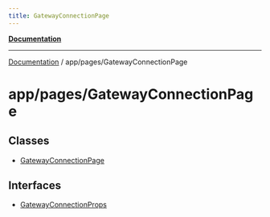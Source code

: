```yaml
---
title: GatewayConnectionPage
---
```


[**Documentation**](../../../index.md)

***

[Documentation](../../../index.md) / app/pages/GatewayConnectionPage

# app/pages/GatewayConnectionPage

## Classes

- [GatewayConnectionPage](classes/GatewayConnectionPage.md)

## Interfaces

- [GatewayConnectionProps](interfaces/GatewayConnectionProps.md)
